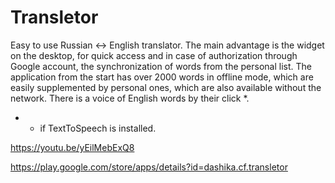 # Transletor

Easy to use Russian <-> English translator.
The main advantage is the widget on the desktop, for quick access and in case of authorization through Google account, the synchronization of words from the personal list.
The application from the start has over 2000 words in offline mode, which are easily supplemented by personal ones, which are also available without the network.
There is a voice of English words by their click *.

* - if TextToSpeech is installed.
<html>
<body>


https://youtu.be/yEilMebExQ8


https://play.google.com/store/apps/details?id=dashika.cf.transletor

</body>
</html>

